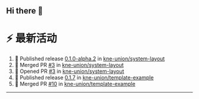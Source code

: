 ## Hi there 👋

<!--

**Here are some ideas to get you started:**

🙋‍♀️ A short introduction - what is your organization all about?
🌈 Contribution guidelines - how can the community get involved?
👩‍💻 Useful resources - where can the community find your docs? Is there anything else the community should know?
🍿 Fun facts - what does your team eat for breakfast?
🧙 Remember, you can do mighty things with the power of [Markdown](https://docs.github.com/github/writing-on-github/getting-started-with-writing-and-formatting-on-github/basic-writing-and-formatting-syntax)
-->


# ⚡ 最新活动

<!--START_SECTION:activity-->
1. 🚀 Published release [0.1.0-alpha.2](https://github.com/kne-union/system-layout/releases/tag/0.1.0-alpha.2) in [kne-union/system-layout](https://github.com/kne-union/system-layout)
2. 🎉 Merged PR [#3](https://github.com/kne-union/system-layout/pull/3) in [kne-union/system-layout](https://github.com/kne-union/system-layout)
3. 💪 Opened PR [#3](https://github.com/kne-union/system-layout/pull/3) in [kne-union/system-layout](https://github.com/kne-union/system-layout)
4. 🚀 Published release [0.1.7](https://github.com/kne-union/template-example/releases/tag/0.1.7) in [kne-union/template-example](https://github.com/kne-union/template-example)
5. 🎉 Merged PR [#10](https://github.com/kne-union/template-example/pull/10) in [kne-union/template-example](https://github.com/kne-union/template-example)
<!--END_SECTION:activity-->

---
